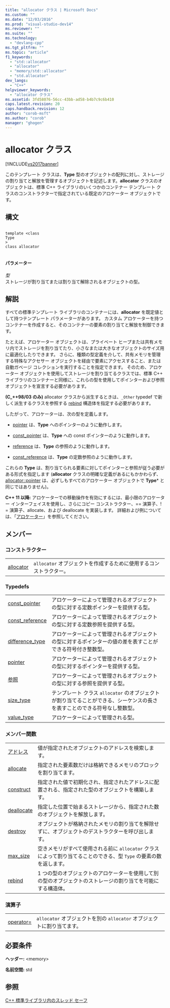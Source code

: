 ```yaml
---
title: "allocator クラス | Microsoft Docs"
ms.custom: ""
ms.date: "12/03/2016"
ms.prod: "visual-studio-dev14"
ms.reviewer: ""
ms.suite: ""
ms.technology: 
  - "devlang-cpp"
ms.tgt_pltfrm: ""
ms.topic: "article"
f1_keywords: 
  - "std::allocator"
  - "allocator"
  - "memory/std::allocator"
  - "std.allocator"
dev_langs: 
  - "C++"
helpviewer_keywords: 
  - "allocator クラス"
ms.assetid: 3fd58076-56cc-43bb-ad58-b4b7c9c6b410
caps.latest.revision: 20
caps.handback.revision: 12
author: "corob-msft"
ms.author: "corob"
manager: "ghogen"
---
```

# allocator クラス
[!INCLUDE[vs2017banner](../assembler/inline/includes/vs2017banner.md)]

このテンプレート クラスは、**Type** 型のオブジェクトの配列に対し、ストレージの割り当てと解放を管理するオブジェクトを記述します。**allocator** クラスのオブジェクトは、標準 C\+\+ ライブラリのいくつかのコンテナー テンプレート クラスのコンストラクターで指定されている既定のアロケーター オブジェクトです。  
  
## 構文  
  
```  
  
template <class   
Type  
>  
class allocator  
  
```  
  
#### パラメーター  
 *型*  
 ストレージが割り当てまたは割り当て解除されるオブジェクトの型。  
  
## 解説  
 すべての標準テンプレート ライブラリのコンテナーには、**allocator** を既定値として持つテンプレート パラメーターがあります。 カスタム アロケーターを持つコンテナーを作成すると、そのコンテナーの要素の割り当てと解放を制御できます。  
  
 たとえば、アロケーター オブジェクトは、プライベート ヒープまたは共有メモリ内でストレージを割り当てたり、小さなまたは大きなオブジェクトのサイズ用に最適化したりできます。 さらに、種類の型定義を介して、共有メモリを管理する特殊なアクセサー オブジェクトを経由で要素にアクセスすること、または自動ガベージ コレクションを実行することを指定できます。 そのため、アロケーター オブジェクトを使用してストレージを割り当てるクラスでは、標準 C\+\+ ライブラリのコンテナーと同様に、これらの型を使用してポインターおよび参照オブジェクトを宣言する必要があります。  
  
 **\(C\_\+\+98\/03 のみ\)** allocator クラスから派生するときは、`_Other` typedef で新しく派生するクラスを参照する [rebind](../Topic/allocator::rebind.md) 構造体を指定する必要があります。  
  
 したがって、アロケーターは、次の型を定義します。  
  
-   [pointer](../Topic/allocator::pointer.md) は、**Type** へのポインターのように動作します。  
  
-   [const\_pointer](../Topic/allocator::const_pointer.md) は、**Type** への const ポインターのように動作します。  
  
-   [reference](../Topic/allocator::reference.md) は、**Type** の参照のように動作します。  
  
-   [const\_reference](../Topic/allocator::const_reference.md) は、**Type** の定数参照のように動作します。  
  
 これらの **Type** は、割り当てられる要素に対してポインターと参照が従う必要がある形式を指定します  \(**allocator** クラスの明確な定義があるにもかかわらず、[allocator::pointer](../Topic/allocator::pointer.md) は、必ずしもすべてのアロケーター オブジェクトで **Type**\* と同じではありません\)。  
  
 **C\+\+ 11 以降:** アロケーターでの移動操作を有効にするには、最小限のアロケーター インターフェイスを使用し、さらにコピー コンストラクター、\=\= 演算子、\! \= 演算子、allocate、および deallocate を実装します。 詳細および例については、「[アロケーター](../Topic/Allocators.md)」を参照してください。  
  
## メンバー  
  
### コンストラクター  
  
|||  
|-|-|  
|[allocator](../Topic/allocator::allocator.md)|`allocator` オブジェクトを作成するために使用するコンストラクター。|  
  
### Typedefs  
  
|||  
|-|-|  
|[const\_pointer](../Topic/allocator::const_pointer.md)|アロケーターによって管理されるオブジェクトの型に対する定数ポインターを提供する型。|  
|[const\_reference](../Topic/allocator::const_reference.md)|アロケーターによって管理されるオブジェクトの型に対する定数参照を提供する型。|  
|[difference\_type](../Topic/allocator::difference_type.md)|アロケーターによって管理されるオブジェクトの型に対するポインターの値の差を表すことができる符号付き整数型。|  
|[pointer](../Topic/allocator::pointer.md)|アロケーターによって管理されるオブジェクトの型に対するポインターを提供する型。|  
|[参照](../Topic/allocator::reference.md)|アロケーターによって管理されるオブジェクトの型に対する参照を提供する型。|  
|[size\_type](../Topic/allocator::size_type.md)|テンプレート クラス `allocator` のオブジェクトが割り当てることができる、シーケンスの長さを表すことのできる符号なし整数型。|  
|[value\_type](../Topic/allocator::value_type.md)|アロケーターによって管理される型。|  
  
### メンバー関数  
  
|||  
|-|-|  
|[アドレス](../Topic/allocator::address.md)|値が指定されたオブジェクトのアドレスを検索します。|  
|[allocate](../Topic/allocator::allocate.md)|指定された要素数だけは格納できるメモリのブロックを割り当てます。|  
|[construct](../Topic/allocator::construct.md)|指定された値で初期化され、指定されたアドレスに配置される、指定された型のオブジェクトを構築します。|  
|[deallocate](../Topic/allocator::deallocate.md)|指定した位置で始まるストレージから、指定された数のオブジェクトを解放します。|  
|[destroy](../Topic/allocator::destroy.md)|オブジェクトが格納されたメモリの割り当てを解除せずに、オブジェクトのデストラクターを呼び出します。|  
|[max\_size](../Topic/allocator::max_size.md)|空きメモリがすべて使用される前に `allocator` クラスによって割り当てることのできる、型 `Type` の要素の数を返します。|  
|[rebind](../Topic/allocator::rebind.md)|1 つの型のオブジェクトのアロケーターを使用して別の型のオブジェクトのストレージの割り当てを可能にする構造体。|  
  
### 演算子  
  
|||  
|-|-|  
|[operator\=](../Topic/allocator::operator=.md)|`allocator` オブジェクトを別の `allocator` オブジェクトに割り当てます。|  
  
## 必要条件  
 **ヘッダー:** \<memory\>  
  
 **名前空間:** std  
  
## 参照  
 [C\+\+ 標準ライブラリ内のスレッド セーフ](../standard-library/thread-safety-in-the-cpp-standard-library.md)